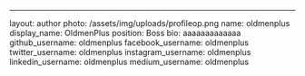 ---
layout: author
photo: /assets/img/uploads/profileop.png
name: oldmenplus
display_name: OldmenPlus
position: Boss
bio: aaaaaaaaaaaaa
github_username: oldmenplus
facebook_username: oldmenplus
twitter_username: oldmenplus
instagram_username: oldmenplus
linkedin_username: oldmenplus
medium_username: oldmenplus

